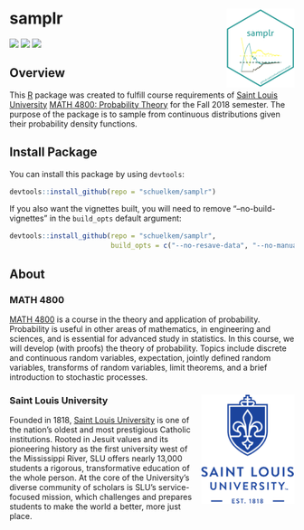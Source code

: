 
<!-- Generated by README.Rmd: do not edit -->

# samplr <img src="man/figures/logo.png" align="right" />

[![](https://img.shields.io/badge/MATH-4800-brightgreen.svg)](https://github.com/schuelkem/samplr/)
[![](https://img.shields.io/badge/status-under%20development-red.svg)](https://github.com/schuelkem/samplr/)
[![](https://img.shields.io/github/last-commit/schuelkem/samplr.svg)](https://github.com/schuelkem/samplr/commits/master)

## Overview

This [R](https://cloud.r-project.org) package was created to fulfill
course requirements of [Saint Louis University](https://www.slu.edu)
[MATH 4800: Probability
Theory](http://stat.slu.edu/~speegled/Fall2018/4800/schedule.html) for
the Fall 2018 semester. The purpose of the package is to sample from
continuous distributions given their probability density functions.

## Install Package

You can install this package by using `devtools`:

``` r
devtools::install_github(repo = "schuelkem/samplr")
```

If you also want the vignettes built, you will need to remove
“–no-build-vignettes” in the `build_opts` default argument:

``` r
devtools::install_github(repo = "schuelkem/samplr", 
                         build_opts = c("--no-resave-data", "--no-manual"))
```

## About

### MATH 4800

[MATH 4800](http://stat.slu.edu/~speegled/Fall2018/4800/schedule.html)
is a course in the theory and application of probability. Probability is
useful in other areas of mathematics, in engineering and sciences, and
is essential for advanced study in statistics. In this course, we will
develop (with proofs) the theory of probability. Topics include discrete
and continuous random variables, expectation, jointly defined random
variables, transforms of random variables, limit theorems, and a brief
introduction to stochastic
processes.

### Saint Louis University <img src="man/figures/logo_slu.png" align="right" />

Founded in 1818, [Saint Louis University](https://www.slu.edu) is one of
the nation’s oldest and most prestigious Catholic institutions. Rooted
in Jesuit values and its pioneering history as the first university west
of the Mississippi River, SLU offers nearly 13,000 students a rigorous,
transformative education of the whole person. At the core of the
University’s diverse community of scholars is SLU’s service-focused
mission, which challenges and prepares students to make the world a
better, more just place.

